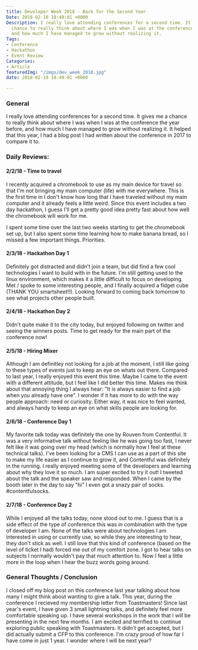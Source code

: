 ```yaml
---
title: Developer Week 2018 - Back for the Second Year
Date: 2018-02-10 18:49:01 +0000
Description: I really love attending conferences for a second time. It gives me a
  chance to really think about where I was when I was at the conference the year before,
  and how much I have managed to grow without realizing it.
Tags:
- Conference
- Hackathon
- Event Review
Categories:
- Article
featuredImg: "/imgs/dev_week_2018.jpg"
date: 2018-02-10 18:49:01 +0000

---
```

### General

I really love attending conferences for a second time. It gives me a chance to really think about where I was when I was at the conference the year before, and how much I have managed to grow without realizing it. It helped that this year, I had a blog post I had written about the conference in 2017 to compare it to.

### Daily Reviews:

#### 2/2/18 - Time to travel
I recently acquired a chromebook to use as my main device for travel so that I'm not bringing my main computer (life) with me everywhere. This is the first time in I don't know how long that I have traveled without my main computer and it already feels a little weird. Since this event includes a two day hackathon, I guess I'll get a pretty good idea pretty fast about how well the chromebook will work for me.

I spent some time over the last two weeks starting to get the chromebook set up, but I also spent some time learning how to make banana bread, so I missed a few important things. Priorities. 

#### 2/3/18 - Hackathon Day 1
Definitely got distracted and didn't join a team, but did find a few cool technologies I want to build with in the future. I'm still getting used to the linux environment, which makes it a little difficult to focus on developing. Met / spoke to some interesting people, and I finally acquired a fidget cube (THANK YOU smartsheet!!).  Looking forward to coming back tomorrow to see what projects other people built.

#### 2/4/18 - Hackathon Day 2
Didn't quite make it to the city today, but enjoyed following on twitter and seeing the winners posts. Time to get ready for the main part of the conference now!

#### 2/5/18 - Hiring Mixer
Although I am definitley not looking for a job at the moment, I still like going to these types of events just to keep an eye on whats out there. Compared to last year, I really enjoyed this event this time. Maybe I came to the event with a different attitude, but I feel like I did better this time. Makes me think about that annoying thing I always hear: "It is always easier to find a job when you already have one". I wonder if it has more to do with the way people approach: need or curiosity. Either way, it was nice to feel wanted, and always handy to keep an eye on what skills people are looking for.

#### 2/6/18 - Conference Day 1
My favorite talk today was definitely the one by Rouven from Contentful. It was a very informative talk without feeling like he was going too fast, I never felt like it was going over my head (which is normally how I feel at these technical talks). I've been looking for a CMS I can use as a part of this site to make my life easier as I continue to grow it, and Contentful was definitely in the running. I really enjoyed meeting some of the developers and learning about why they love it so much. I am super excited to try it out! I tweeted about the talk and the speaker saw and responded. When I came by the booth later in the day to say "hi" I even got a snazy pair of socks. #contentfulsocks. 

#### 2/7/18 - Conference Day 2
While I enjoyed all the talks today, none stood out to me. I guess that is a side effect of the type of conference this was in combination with the type of developer I am. None of the talks were about technologies I am interested in using or currently use, so while they are interesting to hear, they don't stick as well. I still love that this kind of conference (based on the level of ticket I had) forced me out of my comfort zone. I got to hear talks on subjects I normally wouldn't pay that much attention to. Now I feel a little more in the loop when I hear the buzz words going around. 

### General Thoughts / Conclusion
I closed off my blog post on this conference last year talking about how many I might think about wanting to give a talk. This year, during the conference I recieved my membership letter from Toastmasters! Since last year's event, I have given 3 small lightning talks, and definitely feel more comfortable speaking up. I have several workshops in the work that I will be presenting in the next few months. I am excited and terrified to continue exploring public speaking with Toastmasters. It didn't get accepted, but I did actually submit a CFP to this conference. I'm crazy proud of how far I have come in just 1 year. I wonder where I will be next year?